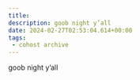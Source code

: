 ```yaml
---
title:
description: goob night y’all
date: 2024-02-27T02:53:04.614+00:00 
tags:
 - cohost archive
---
```


goob night y’all

